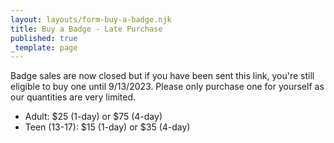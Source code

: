 ```yaml
---
layout: layouts/form-buy-a-badge.njk
title: Buy a Badge - Late Purchase
published: true
_template: page
---
```


Badge sales are now closed but if you have been sent this link, you're still eligible to buy one until 9/13/2023. Please only purchase one for yourself as our quantities are very limited.

* Adult: $25 (1-day) or $75 (4-day)
* Teen (13-17): $15 (1-day) or $35 (4-day)
